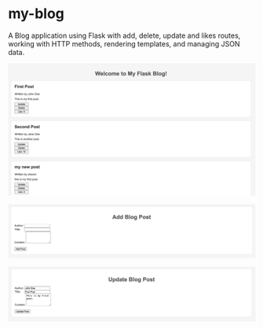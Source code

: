 # my-blog
A Blog application using Flask
with add, delete, update and likes routes,
working with HTTP methods,
rendering templates,
and managing JSON data.

![index.png](static%2Fimages%2Findex.png)

![add.png](static%2Fimages%2Fadd.png)

![update.png](static%2Fimages%2Fupdate.png)